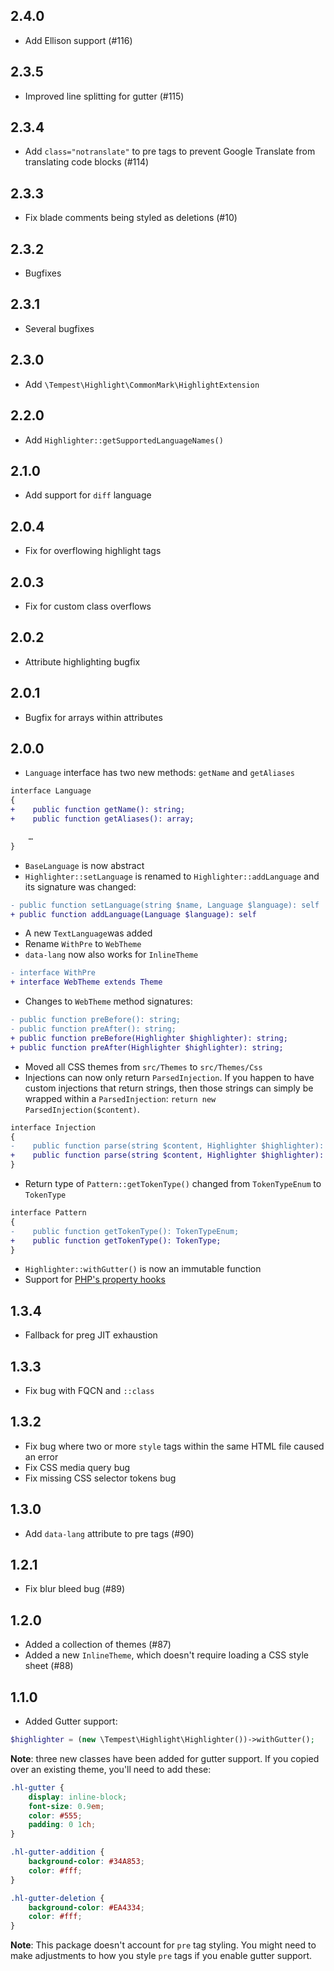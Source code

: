 ## 2.4.0

- Add Ellison support (#116)

## 2.3.5

- Improved line splitting for gutter (#115)

## 2.3.4

- Add `class="notranslate"` to pre tags to prevent Google Translate from translating code blocks (#114)

## 2.3.3

- Fix blade comments being styled as deletions (#10)

## 2.3.2 

- Bugfixes

## 2.3.1

- Several bugfixes

## 2.3.0

- Add `\Tempest\Highlight\CommonMark\HighlightExtension`

## 2.2.0

- Add `Highlighter::getSupportedLanguageNames()`

## 2.1.0

- Add support for `diff` language

## 2.0.4

- Fix for overflowing highlight tags

## 2.0.3

- Fix for custom class overflows

## 2.0.2

- Attribute highlighting bugfix

## 2.0.1

- Bugfix for arrays within attributes

## 2.0.0

- `Language` interface has two new methods: `getName` and `getAliases`

```diff
interface Language
{
+    public function getName(): string;
+    public function getAliases(): array;

    …
}
```

- `BaseLanguage` is now abstract
- `Highlighter::setLanguage` is renamed to `Highlighter::addLanguage` and its signature was changed:

```diff
- public function setLanguage(string $name, Language $language): self
+ public function addLanguage(Language $language): self
```

- A new `TextLanguage`was added
- Rename `WithPre` to `WebTheme`
- `data-lang` now also works for `InlineTheme`

```diff
- interface WithPre
+ interface WebTheme extends Theme
```

- Changes to `WebTheme` method signatures:

```diff
- public function preBefore(): string;
- public function preAfter(): string;
+ public function preBefore(Highlighter $highlighter): string;
+ public function preAfter(Highlighter $highlighter): string;
```

- Moved all CSS themes from `src/Themes` to `src/Themes/Css`
- Injections can now only return `ParsedInjection`. If you happen to have custom injections that return strings, then those strings can simply be wrapped within a `ParsedInjection`: `return new ParsedInjection($content)`.

```diff
interface Injection
{
-    public function parse(string $content, Highlighter $highlighter): string|ParsedInjection;
+    public function parse(string $content, Highlighter $highlighter): ParsedInjection;
}
```

- Return type of `Pattern::getTokenType()` changed from `TokenTypeEnum` to `TokenType`

```diff
interface Pattern
{
-    public function getTokenType(): TokenTypeEnum;
+    public function getTokenType(): TokenType;
}
```

- `Highlighter::withGutter()` is now an immutable function
- Support for [PHP's property hooks](https://wiki.php.net/rfc/property-hooks)

## 1.3.4

- Fallback for preg JIT exhaustion

## 1.3.3

- Fix bug with FQCN and `::class`

## 1.3.2

- Fix bug where two or more `style` tags within the same HTML file caused an error
- Fix CSS media query bug
- Fix missing CSS selector tokens bug

## 1.3.0

- Add `data-lang` attribute to pre tags (#90)

## 1.2.1

- Fix blur bleed bug (#89)

## 1.2.0

- Added a collection of themes (#87)
- Added a new `InlineTheme`, which doesn't require loading a CSS style sheet (#88)

## 1.1.0

- Added Gutter support:

```php
$highlighter = (new \Tempest\Highlight\Highlighter())->withGutter();
```

**Note**: three new classes have been added for gutter support. If you copied over an existing theme, you'll need to add these:

```css
.hl-gutter {
    display: inline-block;
    font-size: 0.9em;
    color: #555;
    padding: 0 1ch;
}

.hl-gutter-addition {
    background-color: #34A853;
    color: #fff;
}

.hl-gutter-deletion {
    background-color: #EA4334;
    color: #fff;
}
```

**Note**: This package doesn't account for `pre` tag styling. You might need to make adjustments to how you style `pre` tags if you enable gutter support.